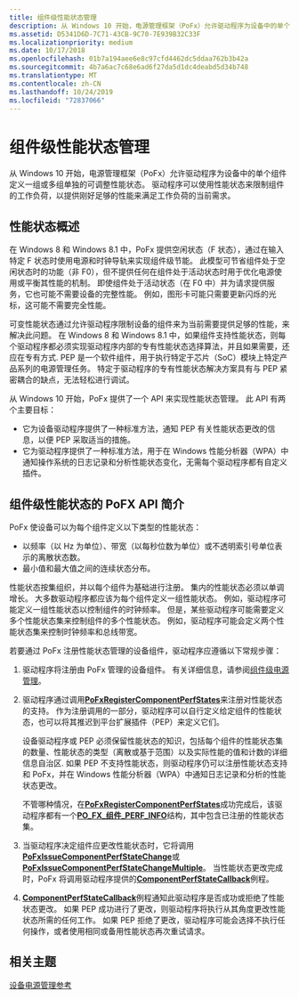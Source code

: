 ```yaml
---
title: 组件级性能状态管理
description: 从 Windows 10 开始，电源管理框架（PoFx）允许驱动程序为设备中的单个组件定义一组或多组单独的可调整性能状态。
ms.assetid: D5341D6D-7C71-43CB-9C70-7E939B32C33F
ms.localizationpriority: medium
ms.date: 10/17/2018
ms.openlocfilehash: 01b7a194aee6e8c97cfd4462dc5ddaa762b3b42a
ms.sourcegitcommit: 4b7a6ac7c68e6ad6f27da5d1dc4deabd5d34b748
ms.translationtype: MT
ms.contentlocale: zh-CN
ms.lasthandoff: 10/24/2019
ms.locfileid: "72837066"
---
```

# <a name="component-level-performance-state-management"></a>组件级性能状态管理


从 Windows 10 开始，电源管理框架（PoFx）允许驱动程序为设备中的单个组件定义一组或多组单独的可调整性能状态。 驱动程序可以使用性能状态来限制组件的工作负荷，以提供刚好足够的性能来满足工作负荷的当前需求。

## <a name="overview-of-performance-states"></a>性能状态概述


在 Windows 8 和 Windows 8.1 中，PoFx 提供空闲状态（F 状态），通过在输入特定 F 状态时使用电源和时钟导轨来实现组件级节能。 此模型可节省组件处于空闲状态时的功能（非 F0），但不提供任何在组件处于活动状态时用于优化电源使用或平衡其性能的机制。 即使组件处于活动状态（在 F0 中）并为请求提供服务，它也可能不需要设备的完整性能。 例如，图形卡可能只需要更新闪烁的光标，这可能不需要完全性能。

可变性能状态通过允许驱动程序限制设备的组件来为当前需要提供足够的性能，来解决此问题。 在 Windows 8 和 Windows 8.1 中，如果组件支持性能状态，则每个驱动程序都必须实现驱动程序内部的专有性能状态选择算法，并且如果需要，还应在专有方式. PEP 是一个软件组件，用于执行特定于芯片（SoC）模块上特定产品系列的电源管理任务。 特定于驱动程序的专有性能状态解决方案具有与 PEP 紧密耦合的缺点，无法轻松进行调试。

从 Windows 10 开始，PoFx 提供了一个 API 来实现性能状态管理。 此 API 有两个主要目标：

-   它为设备驱动程序提供了一种标准方法，通知 PEP 有关性能状态更改的信息，以便 PEP 采取适当的措施。
-   它为驱动程序提供了一种标准方法，用于在 Windows 性能分析器（WPA）中通知操作系统的日志记录和分析性能状态变化，无需每个驱动程序都有自定义插件。

## <a name="introduction-to-the-pofx-api-for-component-level-performance-states"></a>组件级性能状态的 PoFX API 简介


PoFx 使设备可以为每个组件定义以下类型的性能状态：

-   以频率（以 Hz 为单位）、带宽（以每秒位数为单位）或不透明索引号单位表示的离散状态数。
-   最小值和最大值之间的连续状态分布。

性能状态按集组织，并以每个组件为基础进行注册。 集内的性能状态必须以单调增长。 大多数驱动程序都应该为每个组件定义一组性能状态。 例如，驱动程序可能定义一组性能状态以控制组件的时钟频率。 但是，某些驱动程序可能需要定义多个性能状态集来控制组件的多个性能状态。 例如，驱动程序可能会定义两个性能状态集来控制时钟频率和总线带宽。

若要通过 PoFx 注册性能状态管理的设备组件，驱动程序应遵循以下常规步骤：

1.  驱动程序将注册由 PoFx 管理的设备组件。 有关详细信息，请参阅[组件级电源管理](component-level-power-management.md)。

2.  驱动程序通过调用[**PoFxRegisterComponentPerfStates**](https://docs.microsoft.com/windows-hardware/drivers/ddi/wdm/nf-wdm-pofxregistercomponentperfstates)来注册对性能状态的支持。 作为注册调用的一部分，驱动程序可以自行定义给定组件的性能状态，也可以将其推迟到平台扩展插件（PEP）来定义它们。

    设备驱动程序或 PEP 必须保留性能状态的知识，包括每个组件的性能状态集的数量、性能状态的类型（离散或基于范围）以及实际性能的值和计数的详细信息自治区. 如果 PEP 不支持性能状态，则驱动程序仍可以注册性能状态支持和 PoFx，并在 Windows 性能分析器（WPA）中通知日志记录和分析的性能状态更改。

    不管哪种情况，在[**PoFxRegisterComponentPerfStates**](https://docs.microsoft.com/windows-hardware/drivers/ddi/wdm/nf-wdm-pofxregistercomponentperfstates)成功完成后，该驱动程序都有一个[**PO\_FX\_组件\_PERF\_INFO**](https://docs.microsoft.com/windows-hardware/drivers/ddi/wdm/ns-wdm-_po_fx_component_perf_info)结构，其中包含已注册的性能状态集。

3.  当驱动程序决定组件应更改性能状态时，它将调用[**PoFxIssueComponentPerfStateChange**](https://docs.microsoft.com/windows-hardware/drivers/ddi/wdm/nf-wdm-pofxissuecomponentperfstatechange)或[**PoFxIssueComponentPerfStateChangeMultiple**](https://docs.microsoft.com/windows-hardware/drivers/ddi/wdm/nf-wdm-pofxissuecomponentperfstatechangemultiple)。 当性能状态更改完成时，PoFx 将调用驱动程序提供的[**ComponentPerfStateCallback**](https://docs.microsoft.com/windows-hardware/drivers/ddi/wdm/nc-wdm-po_fx_component_perf_state_callback)例程。

4.  [**ComponentPerfStateCallback**](https://docs.microsoft.com/windows-hardware/drivers/ddi/wdm/nc-wdm-po_fx_component_perf_state_callback)例程通知此驱动程序是否成功或拒绝了性能状态更改。 如果 PEP 成功进行了更改，则驱动程序将执行从其角度更改性能状态所需的任何工作。 如果 PEP 拒绝了更改，驱动程序可能会选择不执行任何操作，或者使用相同或备用性能状态再次重试请求。

## <a name="related-topics"></a>相关主题
[设备电源管理参考](https://docs.microsoft.com/windows-hardware/drivers/ddi/index)  



